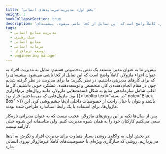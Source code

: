 ```yaml
---
title: 'بخش اول: مدیریت سرمایه‌های انسانی'
weight: 3
bookCollapseSection: true
description: 'بیش‌تر ما به عنوان مدیر، مستعد یک نقص به‌خصوص هستیم: تمایل به مدیریت افراد به عنوان اجزاء ماژولار. کاملاً واضح است که این تمایل از کجا ناشی می‌شود. پیشینه‌ای...'
tags:
  - مدیریت منابع انسانی
  - سبک رهبری
  - منابع انسانی
  - سرمایه انسانی
  - توسعه نرم‌افزار
  - engineering manager
---
```


بیش‌تر ما به عنوان مدیر، مستعد یک نقص به‌خصوص هستیم: تمایل به مدیریت افراد به عنوان اجزاء ماژولار. کاملاً واضح است که این تمایل از کجا ناشی می‌شود. پیشینه‌ای را که برای کارهای مدیریتی داشتیم، در نظر بگیرید: ما برای مدیریت در نظر گرفته شدیم چون در مقام انجام‌دهنده‌ی کار، متخصص و توسعه‌دهنده، عملکرد خوبی داشتیم. کار ما اغلب شامل سازماندهی منابع به شکل قسمت‌هایی ماژولار، مانند روال‌های نرم‌افزاری بود. ماژول‌‌هایی که می‌ساختیم، قرار بود {{< tooltip text="در بسته" note="Black Box" >}} باشند و بتوان با خیال راحت از خصوصیات داخلی آن‌ها چشم‌پوشی کرد. این ماژول‌ها، برای استفاده با یک رابط استاندارد طراحی شده بودند.

پس از سال‌ها تکیه بر این روش‌های ماژولار، عجیب نیست که به عنوان مدیرانی تازه‌کار سعی می‌کنیم کارکنان خود را به همان شیوه مدیریت کنیم. ولی متاسفانه این شیوه خیلی کارآمد نیست.

در بخش اول، به واکاوی روشی بسیار متفاوت برای مدیریت افراد و نگرش به آن‌ها می‌پردازیم. روشی که سازگاری ویژه‌ای با خصوصیت‌های کاملاً غیر‌ماژولار نیروی انسانی دارد.
